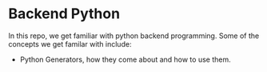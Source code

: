 # Backend Python
In this repo, we get familiar with python backend programming. Some of the concepts we get familar with include:
- Python Generators, how they come about and how to use them.


